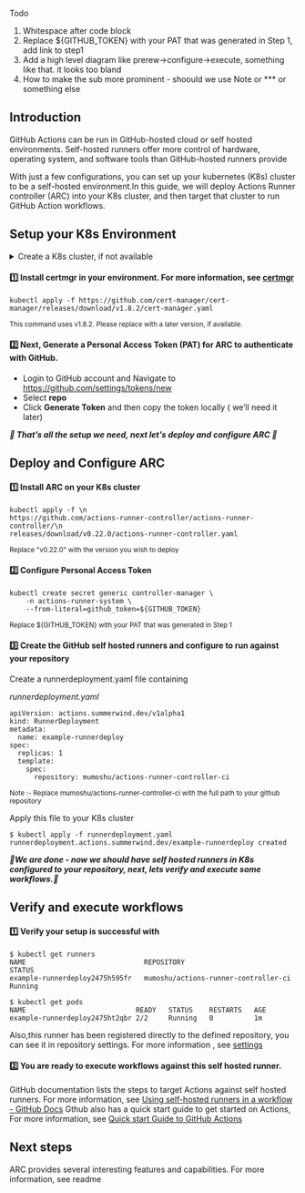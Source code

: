 Todo
1. Whitespace after code block
5. Replace ${GITHUB_TOKEN} with your PAT that was generated in Step 1, add link to step1
6. Add a high level diagram like prerew->configure->execute, something like that. it looks too bland
8. How to make the sub more prominent - shoould we use Note or *** or something else



## Introduction

GitHub Actions can be run in GitHub-hosted cloud or self hosted environments. Self-hosted runners offer more control of hardware, operating system, and software tools than GitHub-hosted runners provide

With just a few configurations, you can set up your kubernetes (K8s) cluster to be a self-hosted environment.In this guide, we will deploy Actions Runner controller (ARC) into your K8s cluster, and then target that cluster to run GitHub Action workflows.

## Setup your K8s Environment
<details><summary>Create a K8s cluster, if not available</summary>
   <sub>
If you don't have a K8s environment, you can install a local environment using minikube - (https://minikube.sigs.k8s.io/docs/start/)
   </sub>
</details>

#### :one: Install certmgr in your environment. For more information, see [certmgr](https://cert-manager.io/docs/installation/)

```yaml{:copy}
kubectl apply -f https://github.com/cert-manager/cert-manager/releases/download/v1.8.2/cert-manager.yaml
```
<sub> This command uses v1.8.2. Please replace with a later version, if available.</sub>

#### :two: Next, Generate a Personal Access Token (PAT) for ARC to authenticate with GitHub.
   - Login to GitHub account and Navigate to https://github.com/settings/tokens/new
   - Select  **repo**
   - Click **Generate Token** and then copy the token locally ( we’ll need it later)



***👏 That’s all the setup we need, next let's deploy and configure ARC 👏***


## Deploy and Configure ARC
#### :one: Install ARC on your K8s cluster

```yaml{:copy}
kubectl apply -f \n
https://github.com/actions-runner-controller/actions-runner-controller/\n
releases/download/v0.22.0/actions-runner-controller.yaml
```
<sub>Replace "v0.22.0" with the version you wish to deploy </sub>
 

#### :two: Configure Personal Access Token


```yaml{:copy}
kubectl create secret generic controller-manager \
    -n actions-runner-system \
    --from-literal=github_token=${GITHUB_TOKEN}
````
<sub>Replace ${GITHUB_TOKEN} with your PAT that was generated in Step 1 </sub>

#### :three: Create the GitHub self hosted runners and configure to run against your repository
Create a runnerdeployment.yaml file containing

*runnerdeployment.yaml*
```yaml{:copy}
apiVersion: actions.summerwind.dev/v1alpha1
kind: RunnerDeployment
metadata:
  name: example-runnerdeploy
spec:
  replicas: 1
  template:
    spec:
      repository: mumoshu/actions-runner-controller-ci
````
<sub> Note :- Replace mumoshu/actions-runner-controller-ci with the full path to your github repository </sub>

Apply this file to your K8s cluster
```yaml{:copy}
$ kubectl apply -f runnerdeployment.yaml runnerdeployment.actions.summerwind.dev/example-runnerdeploy created
````
 
***🎉We are done - now we should have self hosted runners in K8s configured to your repository, next, lets verify and execute some workflows.🎉***
 
## Verify and execute workflows
#### :one: Verify your setup is successful with 
```yaml{:copy}
$ kubectl get runners
NAME                             REPOSITORY                             STATUS
example-runnerdeploy2475h595fr   mumoshu/actions-runner-controller-ci   Running

$ kubectl get pods
NAME                           READY   STATUS    RESTARTS   AGE
example-runnerdeploy2475ht2qbr 2/2     Running   0          1m
````
Also,this runner has been registered directly to the defined repository, you can see it in repository settings. For more information , see [settings](https://docs.github.com/en/actions/hosting-your-own-runners/monitoring-and-troubleshooting-self-hosted-runners#checking-the-status-of-a-self-hosted-runner)

#### :two: You are ready to execute workflows against this self hosted runner. 
GitHub documentation lists the steps to target Actions against self hosted runners. For more information, see [Using self-hosted runners in a workflow - GitHub Docs](https://docs.github.com/en/actions/hosting-your-own-runners/using-self-hosted-runners-in-a-workflow#using-self-hosted-runners-in-a-workflow)
Gthub also has a quick start guide to get started on Actions, For more information, see  [Quick start Guide to GitHub Actions](https://docs.github.com/en/actions/quickstart)

## Next steps
ARC provides several interesting features and capabilities. For more information, see readme

 
